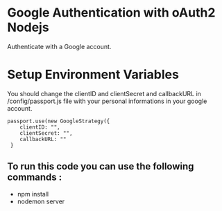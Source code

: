 # Google Authentication with oAuth2 Nodejs
Authenticate with a Google account.
# Setup Environment Variables
You should change the clientID and clientSecret and callbackURL in /config/passport.js file with your personal informations in your google account.
```
passport.use(new GoogleStrategy({
    clientID: "",
    clientSecret: "",
    callbackURL: ""
 }
```
## To run this code you can use the following commands : 
* npm install
* nodemon server
